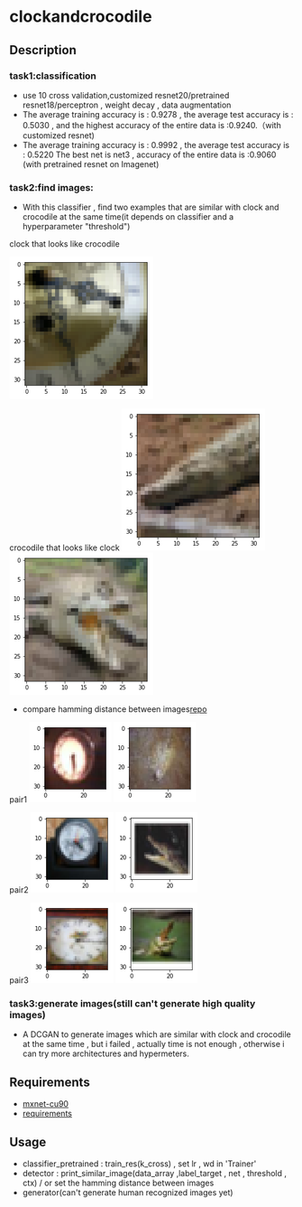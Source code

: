 # clockandcrocodile


## Description
### task1:classification 
- use 10 cross validation,customized resnet20/pretrained resnet18/perceptron , weight decay , data augmentation 
- The average training accuracy is : 0.9278 , 
the average test accuracy is : 0.5030 , and the highest accuracy of the entire data is :0.9240.（with customized resnet)
- The average training accuracy is : 0.9992 , the average test accuracy is : 0.5220 
The best net is net3 , accuracy of the entire data is :0.9060 (with pretrained resnet on Imagenet)


### task2:find images:

- With this classifier , find two examples that are similar with clock and crocodile at the same time(it depends on classifier 
and a hyperparameter "threshold")

clock that looks like crocodile

![](https://github.com/veetsin/clockandcrocodile/blob/master/1.png)

crocodile that looks like clock
![](https://github.com/veetsin/clockandcrocodile/blob/master/2.png)
![](https://github.com/veetsin/clockandcrocodile/blob/master/3.png)


- compare hamming distance between images[repo](https://github.com/hjaurum/DHash)

pair1
![](https://github.com/veetsin/clockandcrocodile/blob/master/hash_1.png) ![](https://github.com/veetsin/clockandcrocodile/blob/master/hash_1_1.png)


pair2
![](https://github.com/veetsin/clockandcrocodile/blob/master/hash_2.png) ![](https://github.com/veetsin/clockandcrocodile/blob/master/hash_2_1.png)

pair3
![](https://github.com/veetsin/clockandcrocodile/blob/master/hash_3.png) ![](https://github.com/veetsin/clockandcrocodile/blob/master/hash_3_1.png)



### task3:generate images(still can't generate high quality images)
- A DCGAN to generate images which are similar with clock and crocodile at the same time , but i failed , actually time is not 
enough  , otherwise i can try more architectures and hypermeters.




## Requirements
- [mxnet-cu90](https://mxnet.incubator.apache.org/install/index.html)
- [requirements](https://github.com/veetsin/clockandcrocodile/blob/master/requirements.txt)


## Usage
- classifier_pretrained : train_res(k_cross) , set lr , wd in 'Trainer'
- detector : print_similar_image(data_array ,label_target , net , threshold , ctx) / or set the hamming distance between images
- generator(can't generate human recognized images yet)











